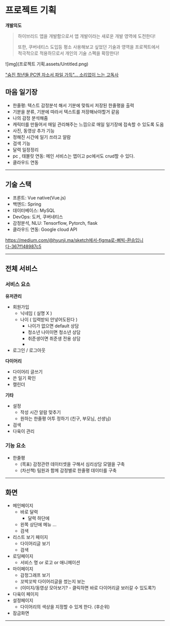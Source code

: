 # 프로젝트 기획



__개발의도__

> 하이브리드 앱을 개발함으로서 앱 개발이라는 새로운 개발 영역에 도전한다!
>
> 또한, 쿠버네티스 도입등 평소 사용해보고 싶었던 기술과 영역을 프로젝트에서 적극적으로 적용하므로서 개인의 기술 스펙을 확장한다!



![img](프로젝트 기획.assets/Untitled.png)



["숨진 청년들 PC엔 자소서 파일 가득"... 소리없이 느는 고독사](https://n.news.naver.com/mnews/article/020/0003352082?sid=102)



## 마음 일기장

- 한줄평: 텍스트 감정분석 해서 기분에 맞춰서 저장된 한줄평을 출력
- 기분을 분류, 기분에 따라서 텍스트를 저장해놔야할거 같음
- 나의 감정 분석해줌
- 캐릭터를 만들어서 매일 관리해주는 느낌으로 매일 일기장에 접속할 수 있도록 도움
- 사진, 동영상 추가 기능
- 정해진 시간에 일기 쓰라고 알람
- 검색 기능
- 달력 일정정리
- pc , 태블릿 연동: 메인 서비스는 앱이고 pc에서도 crud할 수 있다.
- 클라우드 연동

------

## 기술 스택

- 프론트:  Vue native(Vue.js)
- 백엔드: Spring
- 데이터베이스: MySQL
- DevOps: 도커, 쿠버네티스
- 감정분석, NLU: Tensorflow, Pytorch, flask
- 클라우드 연동: Google cloud API

https://medium.com/@hyunji.ma/sketch에서-figma로-삐빅-환승입니다-367f148987c5

------

## 전체 서비스

### 서비스 요소

**유저관리**

- 회원가입
  - 닉네임 ( 실명 X )
  - 나이 ( 입력받되 안넣어도된다 )
    - 나이가 없으면 default 상담
    - 청소년 나이이면 청소년 상담
    - 취준생이면 취준생 전용 상담
    - 
- 로그인 / 로그아웃

**다이어리**

- 다이어리 글쓰기
- 쓴 일기 확인
- 캘린더

**기타**

- 설정
  - 작성 시간 알람 맞추기
  - 원하는 한줄평 어투 정하기 (친구, 부모님, 선생님)
- 검색
- 다육이 관리

### 기능 요소

- 한줄평
  - (목표) 감정관련 데이터셋을 구해서 심리상담 모델을 구축
  - (차선책) 팀원과 함께 감정별로 한줄평 데이터를 구축

----

## 화면

- 메인페이지
  - 바로 달력
    - 달력 하단에
  - 왼쪽 상단에 메뉴 ...
  - 검색
- 리스트 보기 페이지
  - 다이어리글 보기
  - 검색
- 로딩페이지
  - 서비스 명 or 로고 or 애니메이션
- 마이페이지
  - 감정그래프 보기
  - 꼬박꼬박 다이어리글을 썼는지 보는
  - (이미지/동영상 모아보기? - 클릭하면 바로 다이어리글 보러갈 수 있도록?)
- 다육이 페이지
- 설정페이지
  - 다이어리의 색상을 지정할 수 있게 한다. (후순위)
- 잠금화면

---


